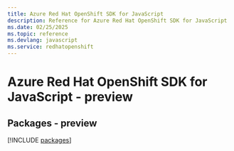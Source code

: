 ```yaml
---
title: Azure Red Hat OpenShift SDK for JavaScript
description: Reference for Azure Red Hat OpenShift SDK for JavaScript
ms.date: 02/25/2025
ms.topic: reference
ms.devlang: javascript
ms.service: redhatopenshift
---
```

# Azure Red Hat OpenShift SDK for JavaScript - preview
## Packages - preview
[!INCLUDE [packages](red-hat-openshift-index.md)]